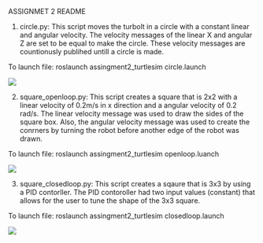 ASSIGNMET 2 README 


1. circle.py: This script moves the turbolt in a circle with a constant linear and angular velocity. The velocity messages of the linear X and angular Z are set to be equal to make the circle. These velocity messages are countionusly publihed untill a circle is made.

To launch file: roslaunch assingment2_turtlesim circle.launch

![](photo/circle.png)

2. square_openloop.py: This script creates a square that is 2x2 with a linear velocity of 0.2m/s  in x direction and a angular velocity of 0.2 rad/s. The linear velocity message was used to draw the sides of the square box. Also, the angular velocity message was used to create the conrners by turning the robot before another edge of the robot was drawn.

To launch file: roslaunch assingment2_turtlesim openloop.luanch

![](photo/square_openloop.png)

3. square_closedloop.py: This script creates a sqaure that is 3x3 by using a PID contorller. The PID contoroller had two input values (constant) that allows for the user to tune the shape of the 3x3 square.

To launch file: roslaunch assingment2_turtlesim closedloop.launch

![](photo/square_closedloop.png)
